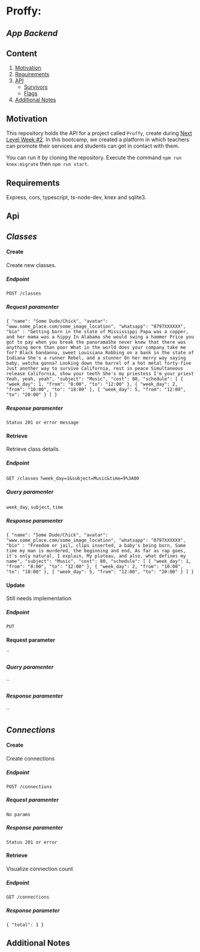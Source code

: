 # Proffy:
## *App Backend*

## Content

1. [Motivation](#Motivation) 
2. [Requirements](#Requirements)
3. [API](#API)
    - [Survivors](#Classes)
    - [Flags](#Connections)
4. [Additional Notes](#AdditionalNotes)

## Motivation

This repository holds the API for a project called `Proffy`, create during [Next Level Week #2](https://nextlevelweek.com/inscricao/2). In this bootcamp, we created a platform in which teachers can promote their services and students can get in contact with them.

You can run it by cloning the repository. Execute the command `npm run knex:migrate` then `npm run start`.

## Requirements

Express, cors, typescript, ts-node-dev, knex and sqlite3.

## Api
## *Classes*

#### Create
Create new classes.
##### Endpoint
`POST /classes`
##### Request paramenter
`{
	"name": "Some Dude/Chick",
	"avatar": "www.some_place.com/some_image_location",
	"whatsapp": "0797XXXXXX",
	"bio" : "Getting born in the state of Mississippi Papa was a copper, and her mama was a hippy In Alabama she would swing a hammer Price you got to pay when you break the panoramaShe never knew that there was anything more than poor What in the world does your company take me for? Black bandanna, sweet Louisiana Robbing on a bank in the state of Indiana She's a runner Rebel, and a stunner On her merry way saying baby, watcha gonna? Looking down the barrel of a hot metal forty-five Just another way to survive California, rest in peace Simultaneous release California, show your teeth She's my priestess I'm your priest Yeah, yeah, yeah",
	"subject": "Music",
	"cost": 80,
	"schedule": [
	{ "week_day": 1, "from": "8:00", "to": "12:00" },
	{ "week_day": 2, "from": "10:00", "to": "18:00" },
	{ "week_day": 5, "from": "12:00", "to": "20:00" }
	]
}`
##### Response paramenter
`Status 201 or error message`
#### Retrieve
Retrieve class details.
##### Endpoint
`GET /classes` `?week_day=1&subject=Music&time=9%3A00`
##### Query paramenter
`week_day`, `subject`, `time`
##### Response paramenter
`{
	"name": "Some Dude/Chick",
	"avatar": "www.some_place.com/some_image_location",
	"whatsapp": "0797XXXXXX",
	"bio" : "Freedom or jail, clips inserted, a baby's being born, Same time my man is murdered, the beginning and end, As far as rap goes, it's only natural, I explain, My plateau, and also, what defines my name",
	"subject": "Music",
	"cost": 80,
	"schedule": [
	{ "week_day": 1, "from": "8:00", "to": "12:00" },
	{ "week_day": 2, "from": "10:00", "to": "18:00" },
	{ "week_day": 5, "from": "12:00", "to": "20:00" }
	]
}`
#### Update
Still needs implementation
##### Endpoint
`PUT`
#### Request parameter
``
##### Query paramenter
``
##### Response paramenter
``

## *Connections*

#### Create
Create connections
##### Endpoint
`POST /connections`
##### Request paramenter
`No params`
##### Response paramenter
`Status 201 or error`
#### Retrieve
Visualize connection count
##### Endpoint
`GET /connections`
##### Response parameter
`{ "total": 1 }`

## Additional Notes

